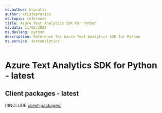```yaml
---
ms.author: krpratic
author: kristapratico
ms.topic: reference
title: Azure Text Analytics SDK for Python
ms.data: 11/02/2022
ms.devlang: python
description: Reference for Azure Text Analytics SDK for Python
ms.service: textanalytics
---
```

# Azure Text Analytics SDK for Python - latest

## Client packages - latest
[!INCLUDE [client-packages](text-analytics-client-index.md)]